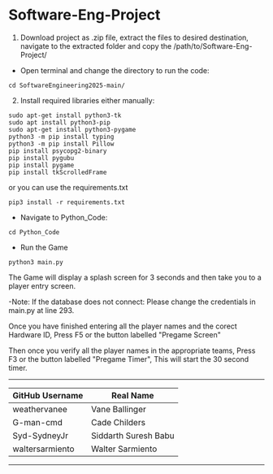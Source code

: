 # Software-Eng-Project

  1. Download project as .zip file, extract the files to desired destination, navigate to the extracted folder and copy the /path/to/Software-Eng-Project/
  - Open terminal and change the directory to run the code:
  ```
  cd SoftwareEngineering2025-main/
  ```

2. Install required libraries either manually:
  ```    
  sudo apt-get install python3-tk
  sudo apt install python3-pip
  sudo apt-get install python3-pygame
  python3 -m pip install typing
  python3 -m pip install Pillow
  pip install psycopg2-binary
  pip install pygubu
  pip install pygame
  pip install tkScrolledFrame
  ```
  or you can use the requirements.txt
  ```
  pip3 install -r requirements.txt
  ```
  - Navigate to Python_Code:

  ```
  cd Python_Code
  ```
  - Run the Game
  ```
  python3 main.py
  ```
  The Game will display a splash screen for 3 seconds and then take you to a player entry screen.

  -Note: If the database does not connect: Please change the credentials in main.py at line 293.

  Once you have finished entering all the player names and the corect Hardware ID, Press F5 or the button labelled "Pregame Screen"

  Then once you verify all the player names in the appropriate teams, Press F3 or the button labelled "Pregame Timer", This will start the 30 second timer.
 _______________________________________
| GitHub Username | Real Name       |
|--------------|-----------------|
|  weathervanee  | Vane Ballinger  |
|  G-man-cmd  | Cade Childers |
| Syd-SydneyJr  | Siddarth Suresh Babu|
| waltersarmiento  | Walter Sarmiento|
 _______________________________________
